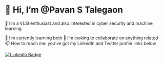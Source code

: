 
# 👋 Hi, I’m @Pavan S Talegaon

👀 I’m a VLSI enthusiast and also interested in cyber security and machine learning

🌱 I’m currently learning both
💞️ I’m looking to collaborate on anything related
📫 How to reach me: you've got my LinkedIn and Twitter profile links below

[![LinkedIn Badge](https://img.shields.io/badge/-LinkedIn-blue?style=flat&logo=Linkedin&logoColor=white)](https://www.linkedin.com/in/yourusername)
